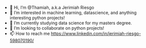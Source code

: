 - 👋 Hi, I’m @Thamiah, a.k.a Jerimiah Riesgo
- 👀 I’m interested in machine learning, datascience, and anything interesting python projects!
- 🌱 I’m currently studying data science for my masters degree.
- 💞️ I’m looking to collaborate on python projects!
- 📫 How to reach me https://www.linkedin.com/in/jerimiah-riesgo-598070190/

<!---
JRiesgo-05/JRiesgo-05 is a ✨ special ✨ repository because its `README.md` (this file) appears on your GitHub profile.
You can click the Preview link to take a look at your changes.
--->
